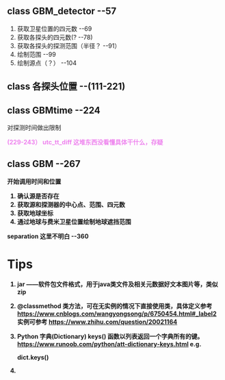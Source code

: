 ## class GBM_detector --57
1. 获取卫星位置的四元数 --69
2. 获取各探头的四元数(? --78)
3. 获取各探头的探测范围（半径？ --91）
4. 绘制范围 --99
5. 绘制源点（？） --104

## class 各探头位置 --(111-221)
## class GBMtime --224
对探测时间做出限制

<b><font color=Violet>(229-243） utc_tt_diff 这堆东西没看懂具体干什么，存疑</font><b>

## class GBM --267
开始调用时间和位置

1. 确认源是否存在
2. 获取源和探测器的中心点、范围、四元数
3. 获取地球坐标
4. 通过地球与费米卫星位置绘制地球遮挡范围

<b>separation</b> 这里不明白 --360

# Tips

1. jar ——软件包文件格式，用于java类文件及相关元数据好文本图片等，类似zip

2. @classmethod 类方法，可在无实例的情况下直接使用类，具体定义参考 https://www.cnblogs.com/wangyongsong/p/6750454.html#_label2  实例可参考 https://www.zhihu.com/question/20021164

3. Python 字典(Dictionary) keys() 函数以列表返回一个字典所有的键。 https://www.runoob.com/python/att-dictionary-keys.html
e.g.
 
    dict.keys()

4. 
